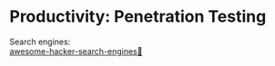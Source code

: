 # Productivity: Penetration Testing

Search engines:  
[awesome-hacker-search-engines💩](https://edoardottt.github.io/awesome-hacker-search-engines/)
